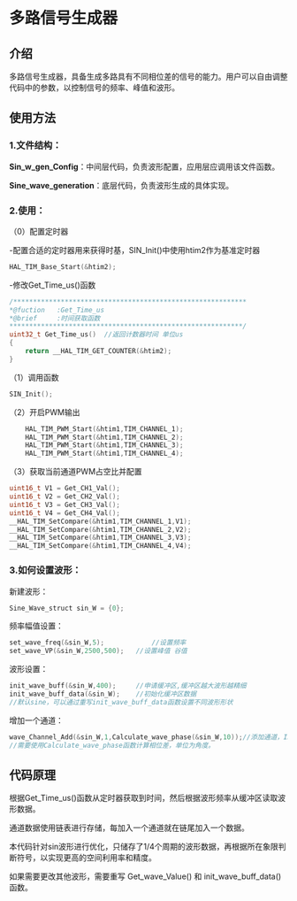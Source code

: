 # 多路信号生成器

## 介绍

多路信号生成器，具备生成多路具有不同相位差的信号的能力。用户可以自由调整代码中的参数，以控制信号的频率、峰值和波形。

## 使用方法

### 1.文件结构：

**Sin_w_gen_Config**：中间层代码，负责波形配置，应用层应调用该文件函数。

**Sine_wave_generation**：底层代码，负责波形生成的具体实现。

### 2.使用：

（0）配置定时器

-配置合适的定时器用来获得时基，SIN_Init()中使用htim2作为基准定时器

```c
HAL_TIM_Base_Start(&htim2);
```

-修改Get_Time_us()函数

```c
/***********************************************************
*@fuction	:Get_Time_us
*@brief		:时间获取函数
***********************************************************/
uint32_t Get_Time_us()	//返回计数器时间 单位us
{
	return __HAL_TIM_GET_COUNTER(&htim2);	
}
```

（1）调用函数

```c
SIN_Init();
```

（2）开启PWM输出

```c
	HAL_TIM_PWM_Start(&htim1,TIM_CHANNEL_1);
	HAL_TIM_PWM_Start(&htim1,TIM_CHANNEL_2);
	HAL_TIM_PWM_Start(&htim1,TIM_CHANNEL_3);
	HAL_TIM_PWM_Start(&htim1,TIM_CHANNEL_4);
```

（3）获取当前通道PWM占空比并配置

```c
uint16_t V1 = Get_CH1_Val();
uint16_t V2 = Get_CH2_Val();
uint16_t V3 = Get_CH3_Val();
uint16_t V4 = Get_CH4_Val();
__HAL_TIM_SetCompare(&htim1,TIM_CHANNEL_1,V1);
__HAL_TIM_SetCompare(&htim1,TIM_CHANNEL_2,V2);
__HAL_TIM_SetCompare(&htim1,TIM_CHANNEL_3,V3);
__HAL_TIM_SetCompare(&htim1,TIM_CHANNEL_4,V4);
```

### 3.如何设置波形：

新建波形：

```c
Sine_Wave_struct sin_W = {0};
```

频率幅值设置：

```c
set_wave_freq(&sin_W,5);			//设置频率
set_wave_VP(&sin_W,2500,500);	//设置峰值 谷值
```

波形设置：

```c
init_wave_buff(&sin_W,400);		//申请缓冲区,缓冲区越大波形越精细
init_wave_buff_data(&sin_W);	//初始化缓冲区数据
//默认sine，可以通过重写init_wave_buff_data函数设置不同波形形状
```

增加一个通道：

```c
wave_Channel_Add(&sin_W,1,Calculate_wave_phase(&sin_W,10));//添加通道，ID:1,相位差10°
//需要使用Calculate_wave_phase函数计算相位差，单位为角度。
```

## 代码原理

根据Get_Time_us()函数从定时器获取到时间，然后根据波形频率从缓冲区读取波形数据。

通道数据使用链表进行存储，每加入一个通道就在链尾加入一个数据。

本代码针对sin波形进行优化，只储存了1/4个周期的波形数据，再根据所在象限判断符号，以实现更高的空间利用率和精度。

如果需要更改其他波形，需要重写 Get_wave_Value() 和 init_wave_buff_data() 函数。





















